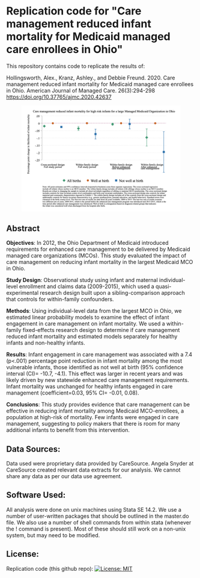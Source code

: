 # Replication code for "Care management reduced infant mortality for Medicaid managed care enrollees in Ohio"

This repository contains code to replicate the results of:

Hollingsworth, Alex., Kranz, Ashley., and Debbie Freund. 2020. Care management reduced infant mortality for Medicaid managed care enrollees in Ohio. American Journal of Managed Care. 26(3):294-298  <https://doi.org/10.37765/ajmc.2020.42637>


<figure style="float:center;">
<img src="https://github.com/hollina/medicaid_managed_care_and_infant_mortality/blob/master/output/exhibit_2.png"  width="800"  /> 
</figure>


## Abstract

**Objectives**: In 2012, the Ohio Department of Medicaid introduced requirements for enhanced care management to be delivered by Medicaid managed care organizations (MCOs). This study evaluated the impact of care management on reducing infant mortality in the largest Medicaid MCO in Ohio.

**Study Design**: Observational study using infant and maternal individual-level enrollment and claims data (2009-2015), which used a quasi-experimental research design built upon a sibling-comparison approach that controls for within-family confounders.

**Methods**: Using individual-level data from the largest MCO in Ohio, we estimated linear probability models to examine the effect of infant engagement in care management on infant mortality. We used a within-family fixed-effects research design to determine if care management reduced infant mortality and estimated models separately for healthy infants and non-healthy infants.

**Results**: Infant engagement in care management was associated with a 7.4 (p<.001) percentage point reduction in infant mortality among the most vulnerable infants, those identified as not well at birth (95\% confidence interval (CI)= -10.7, -4.1). This effect was larger in recent years and was likely driven by new statewide enhanced care management requirements. Infant mortality was unchanged for healthy infants engaged in care management (coefficient=0.03, 95\% CI= -0.01, 0.08). 

**Conclusions**: This study provides evidence that care management can be effective in reducing infant mortality among Medicaid MCO-enrollees, a population at high-risk of mortality. Few infants were engaged in care management, suggesting to policy makers that there is room for many additional infants to benefit from this intervention.

## Data Sources:
Data used were proprietary data provided by CareSource. Angela Snyder at CareSource created relevant data extracts for our analysis. We cannot share any data as per our data use agreement. 

## Software Used:
All analysis were done on unix machines using Stata SE 14.2. We use a number of user-written packages that should be outlined in the master.do file. We also use a number of shell commands from within stata (whenever the ! command is present). Most of these should still work on a non-unix system, but may need to be modified.

## License:
Replication code (this github repo): [![License: MIT](https://img.shields.io/badge/License-MIT-yellow.svg)](https://opensource.org/licenses/MIT)
